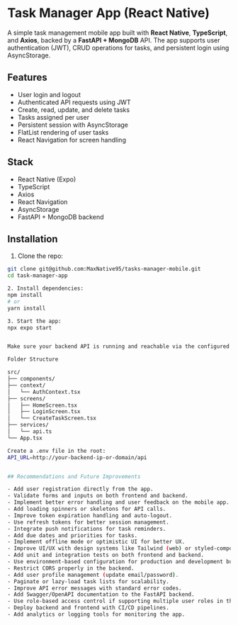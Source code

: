 # Task Manager App (React Native)

A simple task management mobile app built with **React Native**, **TypeScript**, and **Axios**, backed by a **FastAPI + MongoDB** API. The app supports user authentication (JWT), CRUD operations for tasks, and persistent login using AsyncStorage.

## Features

- User login and logout
- Authenticated API requests using JWT
- Create, read, update, and delete tasks
- Tasks assigned per user
- Persistent session with AsyncStorage
- FlatList rendering of user tasks
- React Navigation for screen handling

## Stack

- React Native (Expo)
- TypeScript
- Axios
- React Navigation
- AsyncStorage
- FastAPI + MongoDB backend

## Installation

1. Clone the repo:

```bash
git clone git@github.com:MaxNative95/tasks-manager-mobile.git
cd task-manager-app

2. Install dependencies:
npm install
# or
yarn install

3. Start the app: 
npx expo start


Make sure your backend API is running and reachable via the configured API_URL.

Folder Structure

src/
├── components/
├── context/
│   └── AuthContext.tsx
├── screens/
│   ├── HomeScreen.tsx
│   ├── LoginScreen.tsx
│   └── CreateTaskScreen.tsx
├── services/
│   └── api.ts
└── App.tsx

Create a .env file in the root:
API_URL=http://your-backend-ip-or-domain/api


## Recommendations and Future Improvements

- Add user registration directly from the app.
- Validate forms and inputs on both frontend and backend.
- Implement better error handling and user feedback on the mobile app.
- Add loading spinners or skeletons for API calls.
- Improve token expiration handling and auto-logout.
- Use refresh tokens for better session management.
- Integrate push notifications for task reminders.
- Add due dates and priorities for tasks.
- Implement offline mode or optimistic UI for better UX.
- Improve UI/UX with design systems like Tailwind (web) or styled-components (mobile).
- Add unit and integration tests on both frontend and backend.
- Use environment-based configuration for production and development builds.
- Restrict CORS properly in the backend.
- Add user profile management (update email/password).
- Paginate or lazy-load task lists for scalability.
- Improve API error messages with standard error codes.
- Add Swagger/OpenAPI documentation to the FastAPI backend.
- Use role-based access control if supporting multiple user roles in the future.
- Deploy backend and frontend with CI/CD pipelines.
- Add analytics or logging tools for monitoring the app.
